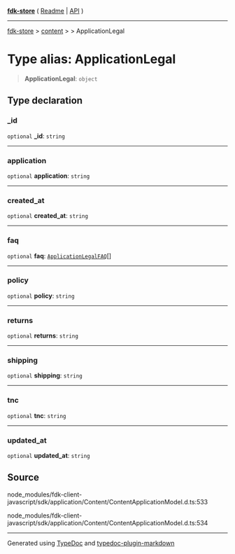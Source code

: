 [**fdk-store**](../../../README.md) ( [Readme](../../../README.md) \| [API](../../../API.md) )

---

[fdk-store](../../../API.md) > [content](../../README.md) > [<internal>](../README.md) > ApplicationLegal

# Type alias: ApplicationLegal

> **ApplicationLegal**: `object`

## Type declaration

### \_id

`optional` **\_id**: `string`

---

### application

`optional` **application**: `string`

---

### created_at

`optional` **created_at**: `string`

---

### faq

`optional` **faq**: [`ApplicationLegalFAQ`](type-alias.ApplicationLegalFAQ.md)[]

---

### policy

`optional` **policy**: `string`

---

### returns

`optional` **returns**: `string`

---

### shipping

`optional` **shipping**: `string`

---

### tnc

`optional` **tnc**: `string`

---

### updated_at

`optional` **updated_at**: `string`

## Source

node_modules/fdk-client-javascript/sdk/application/Content/ContentApplicationModel.d.ts:533

node_modules/fdk-client-javascript/sdk/application/Content/ContentApplicationModel.d.ts:534

---

Generated using [TypeDoc](https://typedoc.org/) and [typedoc-plugin-markdown](https://www.npmjs.com/package/typedoc-plugin-markdown)
